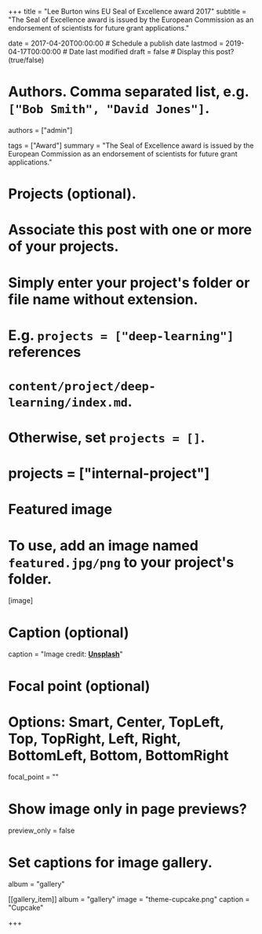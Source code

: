 +++
title = "Lee Burton wins EU Seal of Excellence award 2017"
subtitle = "The Seal of Excellence award is issued by the European Commission as an endorsement of scientists for future grant applications."

date = 2017-04-20T00:00:00  # Schedule a publish date
lastmod = 2019-04-17T00:00:00  # Date last modified
draft = false  # Display this post? (true/false)

# Authors. Comma separated list, e.g. `["Bob Smith", "David Jones"]`.
authors = ["admin"]

tags = ["Award"]
summary = "The Seal of Excellence award is issued by the European Commission as an endorsement of scientists for future grant applications."

# Projects (optional).
#   Associate this post with one or more of your projects.
#   Simply enter your project's folder or file name without extension.
#   E.g. `projects = ["deep-learning"]` references 
#   `content/project/deep-learning/index.md`.
#   Otherwise, set `projects = []`.
# projects = ["internal-project"]

# Featured image
# To use, add an image named `featured.jpg/png` to your project's folder. 
[image]
  # Caption (optional)
  caption = "Image credit: [**Unsplash**](https://unsplash.com/photos/CpkOjOcXdUY)"

  # Focal point (optional)
  # Options: Smart, Center, TopLeft, Top, TopRight, Left, Right, BottomLeft, Bottom, BottomRight
  focal_point = ""

  # Show image only in page previews?
  preview_only = false

# Set captions for image gallery.

album = "gallery"

[[gallery_item]]
album = "gallery"
image = "theme-cupcake.png"
caption = "Cupcake"

+++



